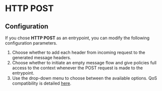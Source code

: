 # HTTP POST

## Configuration

If you chose **HTTP POST** as an entrypoint, you can modify the following configuration parameters.

1. Choose whether to add each header from incoming request to the generated message headers.
2. Choose whether to initiate an empty message flow and give policies full access to the context whenever the POST request is made to the entrypoint.
3. Use the drop-down menu to choose between the available options. QoS compatibility is detailed [here](../quality-of-service.md).
